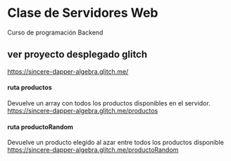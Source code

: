 # Clase de Servidores Web
Curso de programación Backend
## ver proyecto desplegado glitch
https://sincere-dapper-algebra.glitch.me/

#### ruta productos
Devuelve un array con todos los productos disponibles en el servidor.
https://sincere-dapper-algebra.glitch.me/productos

#### ruta productoRandom
Devuelve un producto elegido al azar entre todos los productos disponible
https://sincere-dapper-algebra.glitch.me/productoRandom
